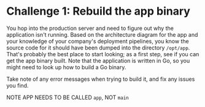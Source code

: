 Challenge 1: Rebuild the app binary
===================================

You hop into the production server and need to figure out why the application
isn't running. Based on the architecture diagram for the app and your knowledge
of your company's deployment pipelines, you know the source code for it should
have been dumped into the directory `/opt/app`. That's probably the best place
to start looking; as a first step, see if you can get the app binary built. Note
that the application is written in Go, so you might need to look up how to build
a Go binary.

Take note of any error messages when trying to build it, and fix any issues you
find.

NOTE APP NEEDS TO BE CALLED `app`, NOT `main`
